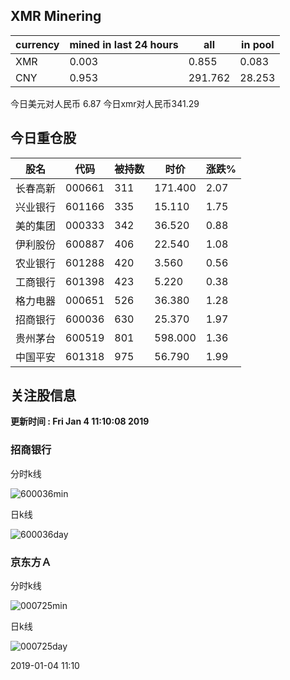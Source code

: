 ## XMR Minering

|currency|mined in last 24 hours|all|in pool|
|---|---|---|---|
|XMR|0.003|0.855|0.083|
|CNY|0.953|291.762|28.253|

今日美元对人民币 6.87	今日xmr对人民币341.29


## 今日重仓股 

|股名|代码|被持数|时价|涨跌%|
|---|---|---|---|---|
|长春高新|000661|311|171.400|2.07|
|兴业银行|601166|335|15.110|1.75|
|美的集团|000333|342|36.520|0.88|
|伊利股份|600887|406|22.540|1.08|
|农业银行|601288|420|3.560|0.56|
|工商银行|601398|423|5.220|0.38|
|格力电器|000651|526|36.380|1.28|
|招商银行|600036|630|25.370|1.97|
|贵州茅台|600519|801|598.000|1.36|
|中国平安|601318|975|56.790|1.99|

## 关注股信息
**更新时间 : Fri Jan  4 11:10:08 2019**
### 招商银行 
分时k线

![600036min](http://image.sinajs.cn/newchart/min/n/sh600036.gif)

日k线

![600036day](http://image.sinajs.cn/newchart/daily/n/sh600036.gif)

### 京东方Ａ 
分时k线

![000725min](http://image.sinajs.cn/newchart/min/n/sz000725.gif)

日k线

![000725day](http://image.sinajs.cn/newchart/daily/n/sz000725.gif)

2019-01-04 11:10